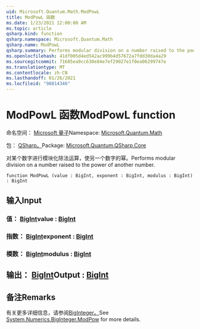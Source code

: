```yaml
---
uid: Microsoft.Quantum.Math.ModPowL
title: ModPowL 函数
ms.date: 1/23/2021 12:00:00 AM
ms.topic: article
qsharp.kind: function
qsharp.namespace: Microsoft.Quantum.Math
qsharp.name: ModPowL
qsharp.summary: Performs modular division on a number raised to the power of another number.
ms.openlocfilehash: 41df005d4ed542ac999b4d57672a7fdd30da4a29
ms.sourcegitcommit: 71605ea9cc630e84e7ef29027e1f0ea06299747e
ms.translationtype: MT
ms.contentlocale: zh-CN
ms.lasthandoff: 01/26/2021
ms.locfileid: "98814346"
---
```

# <a name="modpowl-function"></a><span data-ttu-id="5fd40-102">ModPowL 函数</span><span class="sxs-lookup"><span data-stu-id="5fd40-102">ModPowL function</span></span>

<span data-ttu-id="5fd40-103">命名空间： [Microsoft 量子](xref:Microsoft.Quantum.Math)</span><span class="sxs-lookup"><span data-stu-id="5fd40-103">Namespace: [Microsoft.Quantum.Math](xref:Microsoft.Quantum.Math)</span></span>

<span data-ttu-id="5fd40-104">包： [QSharp。](https://nuget.org/packages/Microsoft.Quantum.QSharp.Core)</span><span class="sxs-lookup"><span data-stu-id="5fd40-104">Package: [Microsoft.Quantum.QSharp.Core](https://nuget.org/packages/Microsoft.Quantum.QSharp.Core)</span></span>


<span data-ttu-id="5fd40-105">对某个数字进行模块化除法运算，使另一个数字的幂。</span><span class="sxs-lookup"><span data-stu-id="5fd40-105">Performs modular division on a number raised to the power of another number.</span></span>

```qsharp
function ModPowL (value : BigInt, exponent : BigInt, modulus : BigInt) : BigInt
```


## <a name="input"></a><span data-ttu-id="5fd40-106">输入</span><span class="sxs-lookup"><span data-stu-id="5fd40-106">Input</span></span>

### <a name="value--bigint"></a><span data-ttu-id="5fd40-107">值： [BigInt](xref:microsoft.quantum.lang-ref.bigint)</span><span class="sxs-lookup"><span data-stu-id="5fd40-107">value : [BigInt](xref:microsoft.quantum.lang-ref.bigint)</span></span>




### <a name="exponent--bigint"></a><span data-ttu-id="5fd40-108">指数： [BigInt](xref:microsoft.quantum.lang-ref.bigint)</span><span class="sxs-lookup"><span data-stu-id="5fd40-108">exponent : [BigInt](xref:microsoft.quantum.lang-ref.bigint)</span></span>




### <a name="modulus--bigint"></a><span data-ttu-id="5fd40-109">模数： [BigInt](xref:microsoft.quantum.lang-ref.bigint)</span><span class="sxs-lookup"><span data-stu-id="5fd40-109">modulus : [BigInt](xref:microsoft.quantum.lang-ref.bigint)</span></span>





## <a name="output--bigint"></a><span data-ttu-id="5fd40-110">输出： [BigInt](xref:microsoft.quantum.lang-ref.bigint)</span><span class="sxs-lookup"><span data-stu-id="5fd40-110">Output : [BigInt](xref:microsoft.quantum.lang-ref.bigint)</span></span>



## <a name="remarks"></a><span data-ttu-id="5fd40-111">备注</span><span class="sxs-lookup"><span data-stu-id="5fd40-111">Remarks</span></span>

<span data-ttu-id="5fd40-112">有关更多详细信息，请参阅[BigInteger。](https://docs.microsoft.com/dotnet/api/system.numerics.biginteger.modpow)</span><span class="sxs-lookup"><span data-stu-id="5fd40-112">See [System.Numerics.BigInteger.ModPow](https://docs.microsoft.com/dotnet/api/system.numerics.biginteger.modpow) for more details.</span></span>